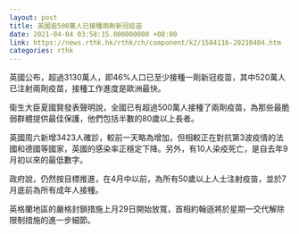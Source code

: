 ```yaml
---
layout: post
title: 英國逾500萬人已接種兩劑新冠疫苗
date: 2021-04-04 03:58:15.000000000 +08:00
link: https://news.rthk.hk/rthk/ch/component/k2/1584116-20210404.htm
categories: rthk
---
```


英國公布，超過3130萬人，即46%人口已至少接種一劑新冠疫苗，其中520萬人已注射兩劑疫苗，接種工作進度是歐洲最快。

衛生大臣夏國賢發表聲明說，全國已有超過500萬人接種了兩劑疫苗，為那些最脆弱群體提供最佳保護，他們包括半數的80歲以上長者。

英國周六新增3423人確診，較前一天略為增加，但相較正在對抗第3波疫情的法國和德國等國家，英國的感染率正穩定下降。另外，有10人染疫死亡，是自去年9月初以來的最低數字。

政府說，仍然按目標推進，在4月中以前，為所有50歲以上人士注射疫苗，並於7月底前為所有成年人接種。

英格蘭地區的嚴格封鎖措施上月29日開始放寬，首相約翰遜將於星期一交代解除限制措施的進一步細節。

